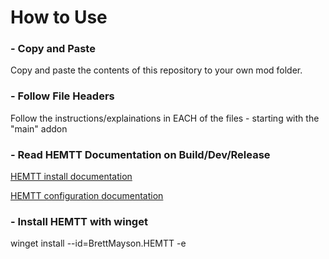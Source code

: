 # How to Use

### - Copy and Paste
Copy and paste the contents of this repository to your own mod folder.

### - Follow File Headers
Follow the instructions/explainations in EACH of the files - starting with the "main" addon

### - Read HEMTT Documentation on Build/Dev/Release
[HEMTT install documentation](https://brettmayson.github.io/HEMTT/installation.html)

[HEMTT configuration documentation](https://brettmayson.github.io/HEMTT/configuration/index.html)

### - Install HEMTT with winget
winget install --id=BrettMayson.HEMTT  -e
